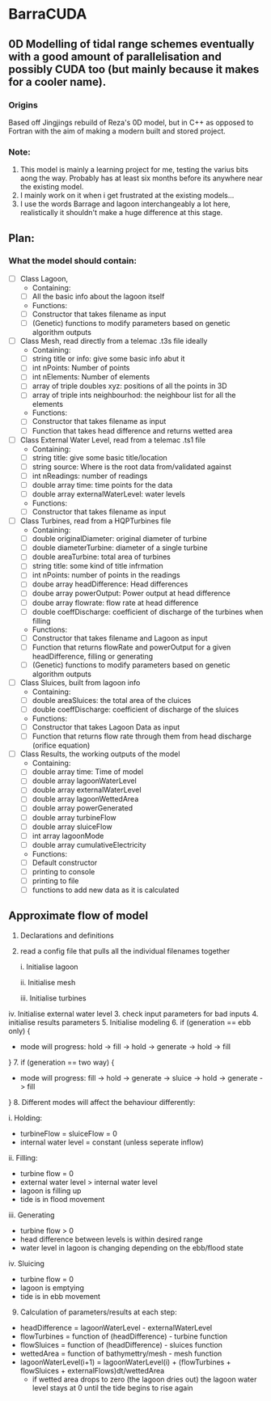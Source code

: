 # BarraCUDA

## 0D Modelling of tidal range schemes eventually with a good amount of parallelisation and possibly CUDA too (but mainly because it makes for a cooler name).

### Origins
Based off Jingjings rebuild of Reza's 0D model, but in C++ as opposed to Fortran with the aim of making a modern built and stored project.

### Note:
  1. This model is mainly a learning project for me, testing the varius bits aong the way. Probably has at least six months before its anywhere near the existing model.
  2. I mainly work on it when i get frustrated at the existing models...
  3. I use the words Barrage and lagoon interchangeably a lot here, realistically it shouldn't make a huge difference at this stage.
  
## Plan:
### What the model should contain:
- [ ] Class Lagoon, 
   - Containing:
   - [ ] All the basic info about the lagoon itself
   - Functions:
   - [ ] Constructor that takes filename as input
   - [ ] (Genetic) functions to modify parameters based on genetic algorithm outputs
   
- [ ] Class Mesh, read directly from a telemac .t3s file ideally
   - Containing:
   - [ ] string title or info: give some basic info abut it
   - [ ] int nPoints: Number of points
   - [ ] int nElements: Number of elements
   - [ ] array of triple doubles xyz: positions of all the points in 3D
   - [ ] array of triple ints neighbourhod: the neighbour list for all the elements
   - Functions:
   - [ ] Constructor that takes filename as input
   - [ ] Function that takes head difference and returns wetted area
   
- [ ] Class External Water Level, read from a telemac .ts1 file
   - Containing:
  - [ ] string title: give some basic title/location
  - [ ] string source: Where is the root data from/validated against
  - [ ] int nReadings: number of readings
  - [ ] double array time: time points for the data
  - [ ] double array externalWaterLevel: water levels
  - Functions:
  - [ ] Constructor that takes filename as input
  
- [ ] Class Turbines, read from a HQPTurbines file
   - Containing:
  - [ ] double originalDiameter: original diameter of turbine
  - [ ] double diameterTurbine: diameter of a single turbine
  - [ ] double areaTurbine: total area of turbines
  - [ ] string title: some kind of title infrmation
  - [ ] int nPoints: number of points in the readings
  - [ ] doube array headDifference: Head differences
  - [ ] doube array powerOutput: Power output at head difference
  - [ ] doube array flowrate: flow rate at head difference
  - [ ] double coeffDischarge: coefficient of discharge of the turbines when filling
  - Functions:
  - [ ] Constructor that takes filename and Lagoon as input
  - [ ] Function that returns flowRate and powerOutput for a given headDifference, filling or generating
  - [ ] (Genetic) functions to modify parameters based on genetic algorithm outputs
  
- [ ] Class Sluices, built from lagoon info
   - Containing:
  - [ ] double areaSluices: the total area of the cluices
  - [ ] double coeffDischarge: coefficient of discharge of the sluices
  - Functions:
  - [ ] Constructor that takes Lagoon Data as input
  - [ ] Function that returns flow rate through them from head discharge (orifice equation)
  
 - [ ] Class Results, the working outputs of the model
    - Containing:
   - [ ] double array time: Time of model
   - [ ] double array lagoonWaterLevel
   - [ ] double array externalWaterLevel
   - [ ] double array lagoonWettedArea
   - [ ] double array powerGenerated
   - [ ] double array turbineFlow
   - [ ] double array sluiceFlow
   - [ ] int array lagoonMode
   - [ ] double array cumulativeElectricity
    - Functions:
   - [ ] Default constructor
   - [ ] printing to console
   - [ ] printing to file
   - [ ] functions to add new data as it is calculated
 
## Approximate flow of model
1. Declarations and definitions
2. read a config file that pulls all the individual filenames together
  
    i. Initialise lagoon
  
    ii. Initialise mesh
  
    iii. Initialise turbines
  
  iv. Initialise external water level
3. check input parameters for bad inputs
4. initialise results parameters
5. Initialise modeling
6. if (generation == ebb only) {
  - mode will progress: hold -> fill -> hold -> generate -> hold -> fill
  
  }
7. if (generation == two way) {
  - mode will progress: fill -> hold -> generate -> sluice -> hold -> generate -> fill
  
  }
8. Different modes will affect the behaviour differently:
   
   i. Holding:
   - turbineFlow = sluiceFlow = 0
   - internal water level = constant (unless seperate inflow)
   
   ii. Filling:
   - turbine flow = 0
   - external water level > internal water level
   - lagoon is filling up
   - tide is in flood movement
   
   iii. Generating
   - turbine flow > 0 
   - head difference between levels is within desired range
   - water level in lagoon is changing depending on the ebb/flood state
   
   iv. Sluicing
   - turbine flow = 0
   - lagoon is emptying
   - tide is in ebb movement
9. Calculation of parameters/results at each step:
  - headDifference = lagoonWaterLevel - externalWaterLevel
  - flowTurbines = function of (headDifference) - turbine function
  - flowSluices = function of (headDifference) - sluices function
  - wettedArea = function of bathymettry/mesh - mesh function
  - lagoonWaterLevel(i+1) = lagoonWaterLevel(i) + (flowTurbines + flowSluices + externalFlows)dt/wettedArea
       - if wetted area drops to zero (the lagoon dries out) the lagoon water level stays at 0 until the tide begins to rise again

